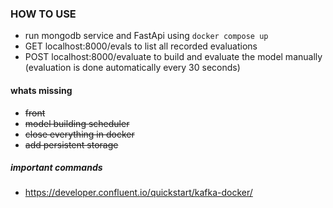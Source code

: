 ### HOW TO USE

* run mongodb service and FastApi using `docker compose up`
* GET localhost:8000/evals to list all recorded evaluations
* POST localhost:8000/evaluate to build and evaluate the model manually (evaluation is done automatically every 30 seconds)

#### whats missing
* ~~front~~
* ~~model building scheduler~~
* ~~close everything in docker~~
* ~~add persistent storage~~

##### important commands
* https://developer.confluent.io/quickstart/kafka-docker/